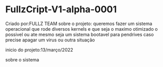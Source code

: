 # FullzCript-V1-alpha-0001
Criado por:FULLZ TEAM 
 sobre o projeto: queremos fazer um sistema operacional que rode diversos kernels e que seja o maximo otimizado o possivel ou ate mesmo seja um sistema bootavel para pendrives caso precise apagar um virus ou outra situação
 
 inicio do projeto:13/março/2022
 
 sobre o sistema

